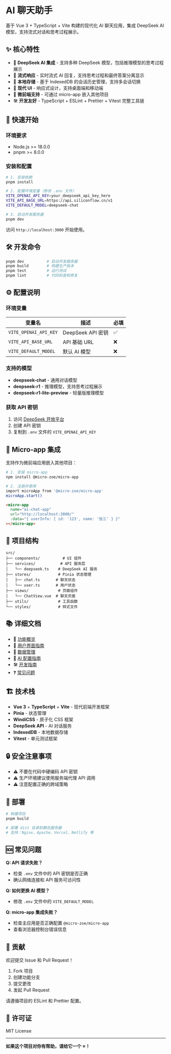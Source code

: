 # AI 聊天助手

基于 Vue 3 + TypeScript + Vite 构建的现代化 AI 聊天应用，集成 DeepSeek AI 模型，支持流式对话和思考过程展示。

## ✨ 核心特性

- 🤖 **DeepSeek AI 集成** - 支持多种 DeepSeek 模型，包括推理模型的思考过程展示
- 🔄 **流式响应** - 实时流式 AI 回复，支持思考过程和最终答案分离显示
- 💾 **本地存储** - 基于 IndexedDB 的会话历史管理，支持多会话切换
- 🎨 **现代 UI** - 响应式设计，支持桌面端和移动端
- 🔌 **微前端支持** - 可通过 micro-app 嵌入其他项目
- 🛠️ **开发友好** - TypeScript + ESLint + Prettier + Vitest 完整工具链

## 🚀 快速开始

### 环境要求
- Node.js >= 18.0.0
- pnpm >= 8.0.0

### 安装和配置

```bash
# 1. 安装依赖
pnpm install

# 2. 配置环境变量（修改 .env 文件）
VITE_OPENAI_API_KEY=your_deepseek_api_key_here
VITE_API_BASE_URL=https://api.siliconflow.cn/v1
VITE_DEFAULT_MODEL=deepseek-chat

# 3. 启动开发服务器
pnpm dev
```

访问 `http://localhost:3000` 开始使用。

## 🛠️ 开发命令

```bash
pnpm dev          # 启动开发服务器
pnpm build        # 构建生产版本
pnpm test         # 运行测试
pnpm lint         # 代码检查和修复
```

## ⚙️ 配置说明

### 环境变量

| 变量名 | 描述 | 必填 |
|--------|------|------|
| `VITE_OPENAI_API_KEY` | DeepSeek API 密钥 | ✅ |
| `VITE_API_BASE_URL` | API 基础 URL | ❌ |
| `VITE_DEFAULT_MODEL` | 默认 AI 模型 | ❌ |

### 支持的模型

- **deepseek-chat** - 通用对话模型
- **deepseek-r1** - 推理模型，支持思考过程展示
- **deepseek-r1-lite-preview** - 轻量版推理模型

### 获取 API 密钥

1. 访问 [DeepSeek 开放平台](https://platform.deepseek.com/api_keys)
2. 创建 API 密钥
3. 复制到 `.env` 文件的 `VITE_OPENAI_API_KEY`

## 🔌 Micro-app 集成

支持作为微前端应用嵌入其他项目：

```bash
# 1. 安装 micro-app
npm install @micro-zoe/micro-app

# 2. 注册并使用
import microApp from '@micro-zoe/micro-app'
microApp.start()
```

```html
<micro-app 
  name="ai-chat-app" 
  url="http://localhost:3000/"
  :data="{ userInfo: { id: '123', name: '张三' } }"
></micro-app>
```

## 📁 项目结构

```
src/
├── components/          # UI 组件
├── services/           # API 服务层
│   └── deepseek.ts    # DeepSeek AI 服务
├── stores/            # Pinia 状态管理
│   ├── chat.ts       # 聊天状态
│   └── user.ts       # 用户状态
├── views/             # 页面组件
│   └── ChatView.vue  # 聊天页面
├── utils/             # 工具函数
└── styles/            # 样式文件
```

## 📚 详细文档

- 📖 [功能概览](./docs/features.md)
- 🎨 [用户界面指南](./docs/ui-guide.md)
- 💾 [数据管理](./docs/data-management.md)
- 🤖 [AI 配置指南](./docs/ai-configuration.md)
- 🛠️ [开发指南](./docs/development.md)
- ❓ [常见问题](./docs/faq.md)

## 🏗️ 技术栈

- **Vue 3** + **TypeScript** + **Vite** - 现代前端开发框架
- **Pinia** - 状态管理
- **WindiCSS** - 原子化 CSS 框架
- **DeepSeek API** - AI 对话服务
- **IndexedDB** - 本地数据存储
- **Vitest** - 单元测试框架

## 🔒 安全注意事项

- ⚠️ 不要在代码中硬编码 API 密钥
- ⚠️ 生产环境建议使用服务端代理 API 调用
- ⚠️ 注意配置正确的跨域策略

## 🚀 部署

```bash
# 构建项目
pnpm build

# 部署 dist 目录到静态服务器
# 支持：Nginx、Apache、Vercel、Netlify 等
```

## 🆘 常见问题

**Q: API 请求失败？**
- 检查 `.env` 文件中的 API 密钥是否正确
- 确认网络连接和 API 服务可访问性

**Q: 如何更换 AI 模型？**
- 修改 `.env` 文件中的 `VITE_DEFAULT_MODEL`

**Q: micro-app 集成失败？**
- 检查主应用是否正确配置 `@micro-zoe/micro-app`
- 查看浏览器控制台错误信息

## 🤝 贡献

欢迎提交 Issue 和 Pull Request！

1. Fork 项目
2. 创建功能分支
3. 提交更改
4. 发起 Pull Request

请遵循项目的 ESLint 和 Prettier 配置。

## 📄 许可证

MIT License

---

**如果这个项目对你有帮助，请给它一个 ⭐️！**